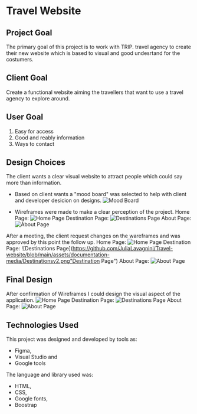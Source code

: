 # Travel Website

## Project Goal
The primary goal of this project is to work with TRIP. travel agency to create their new website which is based to visual and good undesrtand for the costumers. 

## Client Goal
Create a functional website aiming the travellers that want to use a travel agency to explore around.

## User Goal
1. Easy for access
2. Good and reably information
3. Ways to contact

## Design Choices
The client wants a clear visual website to attract people which could say more than information. 

* Based on client wants a "mood board" was selected to help with client and developer desicion on designs. 
![Mood Board](https://github.com/JuliaLavagnini/Travel-website/blob/main/assets/documentation-media/Screenshot%20(43).png "Mood Board")

* Wireframes were made to make a clear perception of the project.
Home Page:
![Home Page](https://github.com/JuliaLavagnini/Travel-website/blob/main/assets/documentation-media/Home.png "Home Page")
Destination Page:
![Destinations Page](https://github.com/JuliaLavagnini/Travel-website/blob/main/assets/documentation-media/Destinations.png "Destinations Page")
About Page:
![About Page](https://github.com/JuliaLavagnini/Travel-website/blob/main/assets/documentation-media/About%20Us.png "About Page")

After a meeting, the client request changes on the wareframes and was approved by this point the follow up.
Home Page:
![Home Page](https://github.com/JuliaLavagnini/Travel-website/blob/main/assets/documentation-media/Homev2.png "Home Page")
Destination Page:
![Destinations Page](https://github.com/JuliaLavagnini/Travel-website/blob/main/assets/documentation-media/Destinationsv2.png"Destination Page")
About Page:
![About Page](https://github.com/JuliaLavagnini/Travel-website/blob/main/assets/documentation-media/About%20Usv2.png "About Page")

## Final Design
After confirmation of Wireframes I could design the visual aspect of the application.
![Home Page](https://github.com/JuliaLavagnini/Travel-website/blob/main/assets/documentation-media/HomeFD.png "Home Page")
Destination Page:
![Destinations Page](https://github.com/JuliaLavagnini/Travel-website/blob/main/assets/documentation-media/DestinationsFD.png "Destination Page")
About Page:
![About Page](https://github.com/JuliaLavagnini/Travel-website/blob/main/assets/documentation-media/AboutFD.png "About Page")


## Technologies Used
This project was designed and developed by tools as:
* Figma, 
* Visual Studio and 
* Google tools 

The language and library used was:
* HTML, 
* CSS, 
* Google fonts, 
* Boostrap